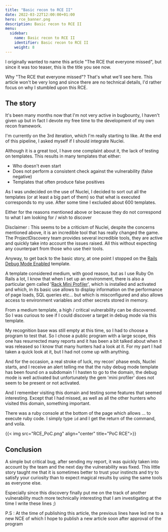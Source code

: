 ```yaml
---
title: "Basic recon to RCE II"
date: 2022-03-22T12:00:00+01:00
hero: rce_banner.png
description: Basic recon to RCE II
menu:
  sidebar:
    name: Basic recon to RCE II
    identifier: Basic recon to RCE II
    weight: 8
---
```


I originally wanted to name this article "The RCE that everyone missed", but since it was too teaser, this is the title you see now.

Why "The RCE that everyone missed"? That's what we'll see here. This article won't be very long and since there are no technical details, I'd rather focus on why I stumbled upon this RCE.

## The story

It's been many months now that I'm not very active in bugbounty, I haven't given up but in fact I devote my free time to the development of my own recon framework.

I'm currently on the 3rd iteration, which I'm really starting to like. At the end of this pipeline, I asked myself if I should integrate Nuclei.

Although it is a great tool, I have one complaint about it, the lack of testing on templates. This results in many templates that either: 

 - Who doesn't even start
 - Does not perform a consistent check against the vulnerability (false negative)
 - Templates that often produce false positives

As I was undecided on the use of Nuclei, I decided to sort out all the templates (or at least a big part of them) so that what is executed corresponds to my use. After some time I excluded about 600 templates.

Either for the reasons mentioned above or because they do not correspond to what I am looking for / wish to discover

Disclaimer : This seems to be a criticism of Nuclei, despite the concerns mentioned above, it is an incredible tool that has really changed the game. The ProjectDiscovery team provides several incredible tools, they are active and quickly take into account the issues raised. All this without expecting any counterpart from those who use their tools.

Anyway, to get back to the basic story, at one point I stopped on the [Rails Debug Mode Enabled](https://github.com/projectdiscovery/nuclei-templates/blob/52f92b91a25a2672ff5bed2e9bba1d9761f31099/exposures/logs/rails-debug-mode.yaml) template.

A template considered medium, with good reason, but as I use Ruby On Rails a lot, I know that when I set up an environment, there is also a particular gem called '[Rack Mini Profiler](https://miniprofiler.com/)', which is installed and activated and which, in its basic use allows to display information on the performance of page loads, SQL queries etc... but which is misconfigured and also allows access to environment variables and other secrets stored in memory.

From a medium template, a high / critical vulnerability can be discovered. So I was curious to see if I could discover a target in debug mode via this template.

My recognition base was still empty at this time, so I had to choose a program to test that. So I chose a public program with a large scope, this one has resurrected many reports and it has been a bit talked about when it was released so I know that many hunters had a look at it. For my part I had taken a quick look at it, but I had not come up with anything.

And for the occasion, a real stroke of luck, my recon' phase ends, Nuclei starts, and I receive an alert telling me that the ruby debug mode template has been found on a subdomain ! I hasten to go to the domain, the debug mode is well activated but unfortunately the gem 'mini profiler' does not seem to be present or not activated.

And I remember visiting this domain and testing some features that seemed interesting. Except that I had missed, as well as all the other hunters who visited this domain, something important.

There was a ruby console at the bottom of the page which allows ... to execute ruby code. I simply type `id` and I get the return of the command, and voila.

{{< img src="RCE_PoC.png" align="center" title="PoC RCE">}}

## Conclusion

A simple but critical bug, after sending my report, it was quickly taken into account by the team and the next day the vulnerability was fixed. This little story taught me that it is sometimes better to trust your instincts and try to satisfy your curiosity than to expect magical results by using the same tools as everyone else.

Especially since this discovery finally put me on the track of another vulnerability much more technically interesting that I am investigating at the time I write these lines ;)

P.S : At the time of publishing this article, the previous lines have led me to a new NCE of which I hope to publish a new article soon after approval of the program